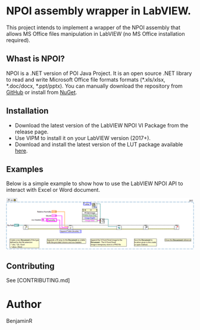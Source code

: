 # NPOI assembly wrapper in LabVIEW.

This project intends to implement a wrapper of the NPOI assembly that allows MS Office files manipulation in LabVIEW (no MS Office installation required).

## Whast is NPOI?

NPOI is a .NET version of POI Java Project. It is an open source .NET library to read and write Microsoft Office file formats formats (*.xls/xlsx, *.doc/docx, *.ppt/pptx). 
You can manually download the repository from [GitHub](https://github.com/nissl-lab/npoi) or install from [NuGet](https://www.nuget.org/packages/NPOI/).

## Installation
* Download the latest version of the LabVIEW NPOI VI Package from the release page.
* Use VIPM to install it on your LabVIEW version (2017+).
* Download and install the latest version of the LUT package available [here](https://github.com/Benji667/LookUp_Table).

## Examples
Below is a simple example to show how to use the LabVIEW NPOI API to interact with Excel or Word document.

![SimpleDocumentCreationExample](https://github.com/Benji667/LabVIEW_NPOI/blob/bcb686f6b338eb219e46d72dd402a0802e551e9f/docs/img/SimpleDocumentCreationExample.png)

## Contributing
See [CONTRIBUTING.md]

# Author
BenjaminR
